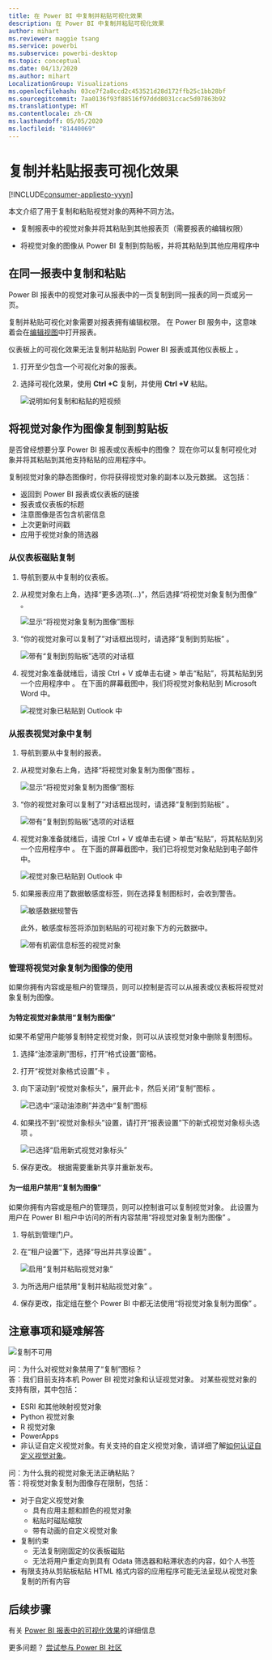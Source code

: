 ```yaml
---
title: 在 Power BI 中复制并粘贴可视化效果
description: 在 Power BI 中复制并粘贴可视化效果
author: mihart
ms.reviewer: maggie tsang
ms.service: powerbi
ms.subservice: powerbi-desktop
ms.topic: conceptual
ms.date: 04/13/2020
ms.author: mihart
LocalizationGroup: Visualizations
ms.openlocfilehash: 03ce7f2a8ccd2c453521d28d172ffb25c1bb28bf
ms.sourcegitcommit: 7aa0136f93f88516f97ddd8031ccac5d07863b92
ms.translationtype: HT
ms.contentlocale: zh-CN
ms.lasthandoff: 05/05/2020
ms.locfileid: "81440069"
---
```

# <a name="copy-and-paste-a-report-visualization"></a>复制并粘贴报表可视化效果

[!INCLUDE[consumer-appliesto-yyyn](../includes/consumer-appliesto-yyyn.md)]

本文介绍了用于复制和粘贴视觉对象的两种不同方法。 
* 复制报表中的视觉对象并将其粘贴到其他报表页（需要报表的编辑权限）

* 将视觉对象的图像从 Power BI 复制到剪贴板，并将其粘贴到其他应用程序中

## <a name="copy-and-paste-within-the-same-report"></a>在同一报表中复制和粘贴
Power BI 报表中的视觉对象可从报表中的一页复制到同一报表的同一页或另一页。 

复制并粘贴可视化对象需要对报表拥有编辑权限。 在 Power BI 服务中，这意味着会在[编辑视图](../consumer/end-user-reading-view.md)中打开报表。 

仪表板上的可视化效果无法复制并粘贴到 Power BI 报表或其他仪表板上  。

1. 打开至少包含一个可视化对象的报表。  

2. 选择可视化效果，使用 **Ctrl +C** 复制，并使用 **Ctrl +V** 粘贴。      

   ![说明如何复制和粘贴的短视频](media/power-bi-visualization-copy-paste/copypasteviznew.gif)


## <a name="copy-a-visual-as-an-image-to-your-clipboard"></a>将视觉对象作为图像复制到剪贴板

是否曾经想要分享 Power BI 报表或仪表板中的图像？ 现在你可以复制可视化对象并将其粘贴到其他支持粘贴的应用程序中。 

复制视觉对象的静态图像时，你将获得视觉对象的副本以及元数据。 这包括：
* 返回到 Power BI 报表或仪表板的链接
* 报表或仪表板的标题
* 注意图像是否包含机密信息
* 上次更新时间戳
* 应用于视觉对象的筛选器

### <a name="copy-from-a-dashboard-tile"></a>从仪表板磁贴复制

1. 导航到要从中复制的仪表板。

2. 从视觉对象右上角，选择“更多选项(...)”，然后选择“将视觉对象复制为图像”   。 

    ![显示“将视觉对象复制为图像”图标](media/power-bi-visualization-copy-paste/power-bi-copy-dashboard.png)

3. “你的视觉对象可以复制了”对话框出现时，请选择“复制到剪贴板”   。

    ![带有“复制到剪贴板”选项的对话框](media/power-bi-visualization-copy-paste/power-bi-copied.png)

4. 视觉对象准备就绪后，请按 Ctrl + V 或单击右键 > 单击“粘贴”，将其粘贴到另一个应用程序中  。 在下面的屏幕截图中，我们将视觉对象粘贴到 Microsoft Word 中。 

    ![视觉对象已粘贴到 Outlook 中](media/power-bi-visualization-copy-paste/power-bi-paste-word.png)

### <a name="copy-from-a-report-visual"></a>从报表视觉对象中复制 

1. 导航到要从中复制的报表。

2. 从视觉对象右上角，选择“将视觉对象复制为图像”图标  。 

    ![显示“将视觉对象复制为图像”图标](media/power-bi-visualization-copy-paste/power-bi-copy-icon.png)

3. “你的视觉对象可以复制了”对话框出现时，请选择“复制到剪贴板”   。

    ![带有“复制到剪贴板”选项的对话框](media/power-bi-visualization-copy-paste/power-bi-copied.png)


4. 视觉对象准备就绪后，请按 Ctrl + V 或单击右键 > 单击“粘贴”，将其粘贴到另一个应用程序中  。 在下面的屏幕截图中，我们已将视觉对象粘贴到电子邮件中。

    ![视觉对象已粘贴到 Outlook 中](media/power-bi-visualization-copy-paste/power-bi-copy-email.png)

5. 如果报表应用了数据敏感度标签，则在选择复制图标时，会收到警告。  

    ![敏感数据规警告](media/power-bi-visualization-copy-paste/power-bi-sensitive.png)

    此外，敏感度标签将添加到粘贴的可视对象下方的元数据中。 

    ![带有机密信息标签的视觉对象](media/power-bi-visualization-copy-paste/power-bi-confidential.png)

### <a name="manage-use-of-copying-a-visual-as-an-image"></a>管理将视觉对象复制为图像的使用
如果你拥有内容或是租户的管理员，则可以控制是否可以从报表或仪表板将视觉对象复制为图像。

#### <a name="disable-copy-as-an-image-for-a-specific-visual"></a>为特定视觉对象禁用“复制为图像”
如果不希望用户能够复制特定视觉对象，则可以从该视觉对象中删除复制图标。
1. 选择“油漆滚刷”图标，打开“格式设置”窗格。 

1. 打开“视觉对象格式设置”卡  。
1. 向下滚动到“视觉对象标头”，展开此卡，然后关闭“复制”图标   。

    ![已选中“滚动油漆刷”并选中“复制”图标](media/power-bi-visualization-copy-paste/power-bi-visual-header.png)

1. 如果找不到“视觉对象标头”设置，请打开“报表设置”下的新式视觉对象标头选项   。 

    ![已选择“启用新式视觉对象标头”](media/power-bi-visualization-copy-paste/power-bi-use-modern.png)

1. 保存更改。 根据需要重新共享并重新发布。

#### <a name="disable-copy-as-an-image-for-a-group-of-users"></a>为一组用户禁用“复制为图像”

如果你拥有内容或是租户的管理员，则可以控制谁可以复制视觉对象。 此设置为用户在 Power BI 租户中访问的所有内容禁用“将视觉对象复制为图像”  。
  
1. 导航到管理门户。

1. 在“租户设置”下，选择“导出并共享设置”   。 

    ![启用“复制并粘贴视觉对象”](media/power-bi-visualization-copy-paste/power-bi-enable.png)

1. 为所选用户组禁用“复制并粘贴视觉对象”  。 

1. 保存更改，指定组在整个 Power BI 中都无法使用“将视觉对象复制为图像”  。 
  

## <a name="considerations-and-troubleshooting"></a>注意事项和疑难解答

   ![复制不可用](media/power-bi-visualization-copy-paste/power-bi-copy-grey.png)


问：为什么对视觉对象禁用了“复制”图标？    
答：我们目前支持本机 Power BI 视觉对象和认证视觉对象。 对某些视觉对象的支持有限，其中包括： 
- ESRI 和其他映射视觉对象 
- Python 视觉对象 
- R 视觉对象 
- PowerApps 
- 非认证自定义视觉对象。有关支持的自定义视觉对象，请详细了解[如何认证自定义视觉对象](../developer/visuals/power-bi-custom-visuals-certified.md)。 


问：为什么我的视觉对象无法正确粘贴？    
答：将视觉对象复制为图像存在限制，包括： 
- 对于自定义视觉对象 
    - 具有应用主题和颜色的视觉对象 
    - 粘贴时磁贴缩放 
    - 带有动画的自定义视觉对象 
- 复制约束 
    - 无法复制刚固定的仪表板磁贴 
    - 无法将用户重定向到具有 Odata 筛选器和粘滞状态的内容，如个人书签 
- 有限支持从剪贴板粘贴 HTML 格式内容的应用程序可能无法呈现从视觉对象复制的所有内容 



## <a name="next-steps"></a>后续步骤
有关 [Power BI 报表中的可视化效果](power-bi-report-visualizations.md)的详细信息

更多问题？ [尝试参与 Power BI 社区](https://community.powerbi.com/)

